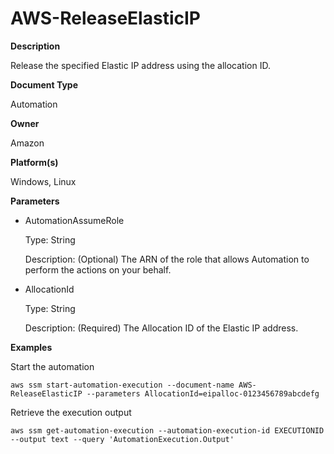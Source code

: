 # AWS\-ReleaseElasticIP<a name="automation-aws-releaseelasticip"></a>

**Description**

Release the specified Elastic IP address using the allocation ID\.

**Document Type**

Automation

**Owner**

Amazon

**Platform\(s\)**

Windows, Linux

**Parameters**
+ AutomationAssumeRole

  Type: String

  Description: \(Optional\) The ARN of the role that allows Automation to perform the actions on your behalf\.
+ AllocationId

  Type: String

  Description: \(Required\) The Allocation ID of the Elastic IP address\.

**Examples**

Start the automation

```
aws ssm start-automation-execution --document-name AWS-ReleaseElasticIP --parameters AllocationId=eipalloc-0123456789abcdefg
```

Retrieve the execution output

```
aws ssm get-automation-execution --automation-execution-id EXECUTIONID --output text --query 'AutomationExecution.Output'
```